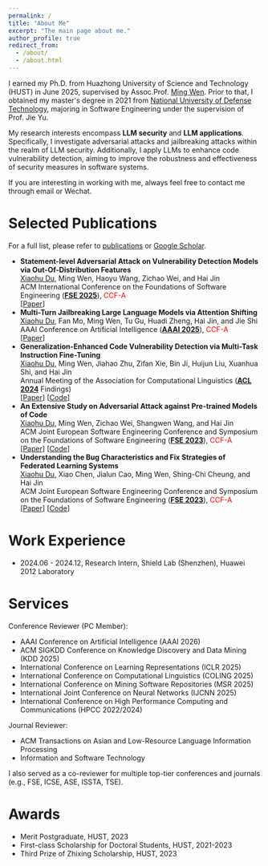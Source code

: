 ```yaml
---
permalink: /
title: "About Me"
excerpt: "The main page about me."
author_profile: true
redirect_from: 
  - /about/
  - /about.html
---
```


I earned my Ph.D. from Huazhong University of Science and Technology (HUST) in June 2025, supervised by Assoc.Prof. [Ming Wen](https://mingwen-cs.github.io/). Prior to that, I obtained my master's degree in 2021 from [National University of Defense Technology](https://www.nudt.edu.cn/), majoring in Software Engineering under the supervision of Prof. Jie Yu. 

My research interests encompass **LLM security** and **LLM applications**. Specifically, I investigate adversarial attacks and jailbreaking attacks within the realm of LLM security. Additionally, I apply LLMs to enhance code vulnerability detection, aiming to improve the robustness and effectiveness of security measures in software systems.

If you are interesting in working with me, always feel free to contact me through email or Wechat.


Selected Publications
======
For a full list, please refer to [publications](https://xhdu.github.io/publications) or [Google Scholar](https://scholar.google.com/citations?user=mEYlrFMePvMC).

- **Statement-level Adversarial Attack on Vulnerability Detection Models via Out-Of-Distribution Features**  
  <u>Xiaohu Du</u>, Ming Wen, Haoyu Wang, Zichao Wei, and Hai Jin  
  ACM International Conference on the Foundations of Software Engineering ([**FSE 2025**](https://conf.researchr.org/home/fse-2025)), <font color="red">CCF-A</font>  
  [[Paper](http://xhdu.github.io/)]
- **Multi-Turn Jailbreaking Large Language Models via Attention Shifting**  
  <u>Xiaohu Du</u>, Fan Mo, Ming Wen, Tu Gu, Huadi Zheng, Hai Jin, and Jie Shi  
  AAAI Conference on Artificial Intelligence ([**AAAI 2025**](https://aaai.org/conference/aaai/aaai-25/)), <font color="red">CCF-A</font>  
  [[Paper](https://ojs.aaai.org/index.php/AAAI/article/view/34553)]
- **Generalization-Enhanced Code Vulnerability Detection via Multi-Task Instruction Fine-Tuning**  
  <u>Xiaohu Du</u>, Ming Wen, Jiahao Zhu, Zifan Xie, Bin Ji, Huijun Liu, Xuanhua Shi, and Hai Jin  
  Annual Meeting of the Association for Computational Linguistics ([**ACL 2024**](https://2024.aclweb.org/) Findings)  
  [[Paper](http://xhdu.github.io/files/ACL24.pdf)] [[Code](https://github.com/CGCL-codes/VulLLM)]
- **An Extensive Study on Adversarial Attack against Pre-trained Models of Code**  
  <u>Xiaohu Du</u>, Ming Wen, Zichao Wei, Shangwen Wang, and Hai Jin  
  ACM Joint European Software Engineering Conference and Symposium on the Foundations of Software Engineering ([**FSE 2023**](https://conf.researchr.org/home/fse-2023)), <font color="red">CCF-A</font>  
  [[Paper](http://xhdu.github.io/files/FSE23-1.pdf)] [[Code](https://github.com/CGCL-codes/Attack_PTMC)]
- **Understanding the Bug Characteristics and Fix Strategies of Federated Learning Systems**  
  <u>Xiaohu Du</u>, Xiao Chen, Jialun Cao, Ming Wen, Shing-Chi Cheung, and Hai Jin  
  ACM Joint European Software Engineering Conference and Symposium on the Foundations of Software Engineering ([**FSE 2023**](https://conf.researchr.org/home/fse-2023)), <font color="red">CCF-A</font>  
  [[Paper](http://xhdu.github.io/files/FSE23-2.pdf)] [[Code](https://github.com/CGCL-codes/FL_Bug_Study)]

Work Experience
======
- 2024.06 - 2024.12, Research Intern, Shield Lab (Shenzhen), Huawei 2012 Laboratory

Services
======
Conference Reviewer (PC Member):
- AAAI Conference on Artificial Intelligence (AAAI 2026)
- ACM SIGKDD Conference on Knowledge Discovery and Data Mining (KDD 2025)
- International Conference on Learning Representations (ICLR 2025)
- International Conference on Computational Linguistics (COLING 2025)
- International Conference on Mining Software Repositories (MSR 2025)
- International Joint Conference on Neural Networks (IJCNN 2025)
- International Conference on High Performance Computing and Communications (HPCC 2022/2024)

Journal Reviewer:
- ACM Transactions on Asian and Low-Resource Language Information Processing
- Information and Software Technology

I also served as a co-reviewer for multiple top-tier conferences and journals (e.g., FSE, ICSE, ASE, ISSTA, TSE).

Awards
======

* Merit Postgraduate, HUST, 2023
* First-class Scholarship for Doctoral Students, HUST, 2021-2023
* Third Prize of Zhixing Scholarship, HUST, 2023
